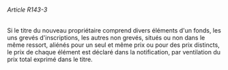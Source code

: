 ###### Article R143-3

Si le titre du nouveau propriétaire comprend divers éléments d'un fonds, les uns grevés d'inscriptions, les autres non grevés, situés ou non dans le même ressort, aliénés pour un seul et même prix ou pour des prix distincts, le prix de chaque élément est déclaré dans la notification, par ventilation du prix total exprimé dans le titre.

